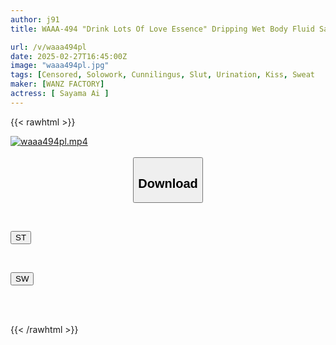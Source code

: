 ```yaml
---
author: j91
title: WAAA-494 "Drink Lots Of Love Essence" Dripping Wet Body Fluid Salon! Love Juice Dripping Excited Pussy Juice, Pee Tide, Saliva, Sweaty Sex And Drowning! Ai Sayama

url: /v/waaa494pl
date: 2025-02-27T16:45:00Z
image: "waaa494pl.jpg"
tags: [Censored, Solowork, Cunnilingus, Slut, Urination, Kiss, Sweat	]
maker: [WANZ FACTORY]
actress: [ Sayama Ai ]
---
```



{{< rawhtml >}}

<div class="video" data-videoid="4zzgGJL13buK34Q">
    <a href="javascript:;">
        <img src="/v/waaa494pl/waaa494pl.jpg" width="WIDTH" height="HEIGHT" alt="waaa494pl.mp4" loading="lazy">
    </a>
</div>

<script type="text/javascript" src="https://j91.asia/asset/on-demand-st.js"></script>

<br>
  <link rel="stylesheet" href="https://j91.asia/asset/bs5.css">
  
  <center>
  <button class="btn btn-primary" type="button" data-bs-toggle="collapse" data-bs-target=".multi-collapse" aria-expanded="false" aria-controls="multiCollapseExample1 multiCollapseExample2"><h2>Download</h2></button></center>
</p>
<div class="row">
  <div class="col">
    <div class="collapse multi-collapse" id="multiCollapseExample1">
      <div class="card card-body">
	      	      <br>
<div class="buttons">  
<p><a href="/v/waaa494pl/st.html" target="_blank"><button class="btn-hover color-3"><i class="fa fa-download"></i> ST</button></a></p></div>
    </div>
  </div>
</div>
  <div class="col">
    <div class="collapse multi-collapse" id="multiCollapseExample2">
      <div class="card card-body">
	      <br>
<div class="buttons">
<p><a href="/v/waaa494pl/sw.html" target="_blank"><button class="btn-hover color-2"><i class="fa fa-download"></i> SW</button></a></p></div>
<br><br>
      </div>
    </div>
  </div>
</div>

{{< /rawhtml >}}